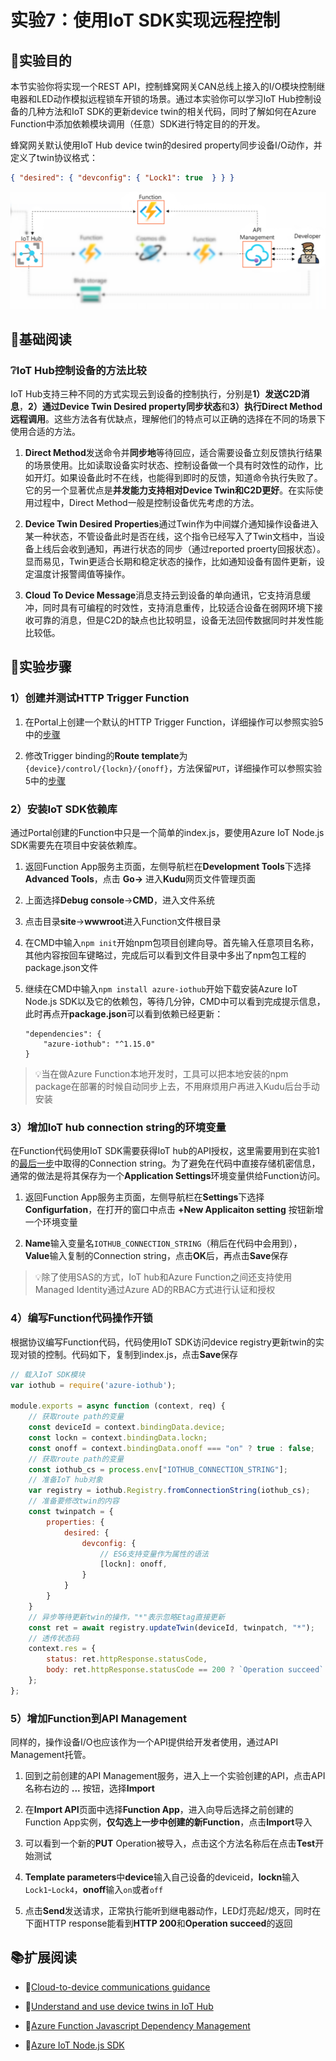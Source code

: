 # 实验7：使用IoT SDK实现远程控制

## 🎯实验目的

本节实验你将实现一个REST API，控制蜂窝网关CAN总线上接入的I/O模块控制继电器和LED动作模拟远程锁车开锁的场景。通过本实验你可以学习IoT Hub控制设备的几种方法和IoT SDK的更新device twin的相关代码，同时了解如何在Azure Function中添加依赖模块调用（任意）SDK进行特定目的的开发。

蜂窝网关默认使用IoT Hub device twin的desired property同步设备I/O动作，并定义了twin协议格式：

```json
{ "desired": { "devconfig": { "Lock1": true  } } }
```

![](images/lab7.png)

## 📑基础阅读

### ❔IoT Hub控制设备的方法比较

IoT Hub支持三种不同的方式实现云到设备的控制执行，分别是**1）发送C2D消息**，**2）通过Device Twin Desired property同步状态**和**3）执行Direct Method远程调用**。这些方法各有优缺点，理解他们的特点可以正确的选择在不同的场景下使用合适的方法。

1. **Direct Method**发送命令并**同步地**等待回应，适合需要设备立刻反馈执行结果的场景使用。比如读取设备实时状态、控制设备做一个具有时效性的动作，比如开灯。如果设备此时不在线，也能得到即时的反馈，知道命令执行失败了。它的另一个显著优点是**并发能力支持相对Device Twin和C2D更好**。在实际使用过程中，Direct Method一般是控制设备优先考虑的方法。

2. **Device Twin Desired Properties**通过Twin作为中间媒介通知操作设备进入某一种状态，不管设备此时是否在线，这个指令已经写入了Twin文档中，当设备上线后会收到通知，再进行状态的同步（通过reported proerty回报状态）。显而易见，Twin更适合长期和稳定状态的操作，比如通知设备有固件更新，设定温度计报警阈值等操作。

3. **Cloud To Device Message**消息支持云到设备的单向通讯，它支持消息缓冲，同时具有可编程的时效性，支持消息重传，比较适合设备在弱网环境下接收可靠的消息，但是C2D的缺点也比较明显，设备无法回传数据同时并发性能比较低。


## 🧪实验步骤

### 1）创建并测试HTTP Trigger Function

1. 在Portal上创建一个默认的HTTP Trigger Function，详细操作可以参照实验5中的[步骤](./lab5-cosmosdb-out.md###-1）创建并测试HTTP-Trigger-Function)

2. 修改Trigger binding的**Route template**为`{device}/control/{lockn}/{onoff}`，方法保留`PUT`，详细操作可以参照实验5中的[步骤](./lab5-cosmosdb-out.md###-2）修改route路径和支持的HTTP方法)

### 2）安装IoT SDK依赖库

通过Portal创建的Function中只是一个简单的index.js，要使用Azure IoT Node.js SDK需要先在项目中安装依赖库。

1. 返回Function App服务主页面，左侧导航栏在**Development Tools**下选择**Advanced Tools**，点击 **Go->** 进入**Kudu**网页文件管理页面

2. 上面选择**Debug console**->**CMD**，进入文件系统

3. 点击目录**site**->**wwwroot**进入Function文件根目录

4. 在CMD中输入`npm init`开始npm包项目创建向导。首先输入任意项目名称，其他内容按回车键略过，完成后可以看到文件目录中多出了npm包工程的package.json文件

5. 继续在CMD中输入`npm install azure-iothub`开始下载安装Azure IoT Node.js SDK以及它的依赖包，等待几分钟，CMD中可以看到完成提示信息，此时再点开**package.json**可以看到依赖已经更新：

    ```
    "dependencies": {
        "azure-iothub": "^1.15.0"
    }
    ```

> 💡当在做Azure Function本地开发时，工具可以把本地安装的npm package在部署的时候自动同步上去，不用麻烦用户再进入Kudu后台手动安装

### 3）增加IoT hub connection string的环境变量

在Function代码使用IoT SDK需要获得IoT hub的API授权，这里需要用到在实验1的[最后一步](./lab1-iothub.md###-5）使用Azure-IoT-Explorer获取原始数据)中取得的Connection string。为了避免在代码中直接存储机密信息，通常的做法是将其保存为一个**Application Settings**环境变量供给Function访问。

1. 返回Function App服务主页面，左侧导航栏在**Settings**下选择**Configurfation**，在打开的窗口中点击 **+New Applicaiton setting** 按钮新增一个环境变量

2. **Name**输入变量名`IOTHUB_CONNECTION_STRING`（稍后在代码中会用到），**Value**输入复制的Connection string，点击**OK**后，再点击**Save**保存

> 💡除了使用SAS的方式，IoT hub和Azure Function之间还支持使用Managed Identity通过Azure AD的RBAC方式进行认证和授权

### 4）编写Function代码操作开锁

根据协议编写Function代码，代码使用IoT SDK访问device registry更新twin的实现对锁的控制。代码如下，复制到index.js，点击**Save**保存

```javascript
// 载入IoT SDK模块
var iothub = require('azure-iothub');

module.exports = async function (context, req) {
    // 获取route path的变量
    const deviceId = context.bindingData.device;
    const lockn = context.bindingData.lockn;
    const onoff = context.bindingData.onoff === "on" ? true : false;
    // 获取route path的变量
    const iothub_cs = process.env["IOTHUB_CONNECTION_STRING"];
    // 准备IoT hub对象
    var registry = iothub.Registry.fromConnectionString(iothub_cs);
    // 准备要修改twin的内容
    const twinpatch = {
        properties: {
            desired: {
                devconfig: { 
                    // ES6支持变量作为属性的语法
                    [lockn]: onoff,
                }
            }
        }
    }
    // 异步等待更新twin的操作，"*"表示忽略Etag直接更新
    const ret = await registry.updateTwin(deviceId, twinpatch, "*");
    // 透传状态码
    context.res = {
        status: ret.httpResponse.statusCode, 
        body: ret.httpResponse.statusCode == 200 ? `Operation succeed` : "Operation failed"
    };
};
```

### 5）增加Function到API Management

同样的，操作设备I/O也应该作为一个API提供给开发者使用，通过API Management托管。

1. 回到之前创建的API Management服务，进入上一个实验创建的API，点击API名称右边的 **...** 按钮，选择**Import**

2. 在**Import API**页面中选择**Function App**，进入向导后选择之前创建的Function App实例，**仅勾选上一步中创建的新Function**，点击**Import**导入

3. 可以看到一个新的**PUT** Operation被导入，点击这个方法名称后在点击**Test**开始测试

4. **Template parameters**中**device**输入自己设备的deviceid，**lockn**输入`Lock1`-`Lock4`，**onoff**输入`on`或者`off`

5. 点击**Send**发送请求，正常执行能听到继电器动作，LED灯亮起/熄灭，同时在下面HTTP response能看到**HTTP 200**和**Operation succeed**的返回

## 📚扩展阅读

- 🔗[Cloud-to-device communications guidance](https://docs.microsoft.com/en-us/azure/iot-hub/iot-hub-devguide-c2d-guidance)

- 🔗[Understand and use device twins in IoT Hub](https://docs.microsoft.com/en-us/azure/iot-hub/iot-hub-devguide-device-twins)

- 🔗[Azure Function Javascript Dependency Management](https://docs.microsoft.com/en-us/azure/azure-functions/functions-reference-node?tabs=v2-v3-v4-export%2Cv2-v3-v4-done%2Cv2%2Cv2-log-custom-telemetry%2Cv2-accessing-request-and-response%2Cwindows-setting-the-node-version#dependency-management)

- 🔗[Azure IoT Node.js SDK](https://github.com/Azure/azure-iot-sdk-node)